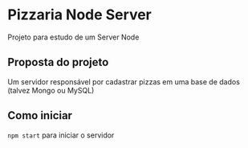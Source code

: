 # Pizzaria Node Server
Projeto para estudo de um Server Node

## Proposta do projeto
Um servidor responsável por cadastrar pizzas em uma base de dados (talvez Mongo ou MySQL)

## Como iniciar
`npm start` para iniciar o servidor